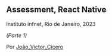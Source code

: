 ## Assessment, React Native
Instituto infnet, Rio de Janeiro, 2023

*(Parte 1)*

Por [João_Victor_Cicero](https://github.com/jvcmtr) 
